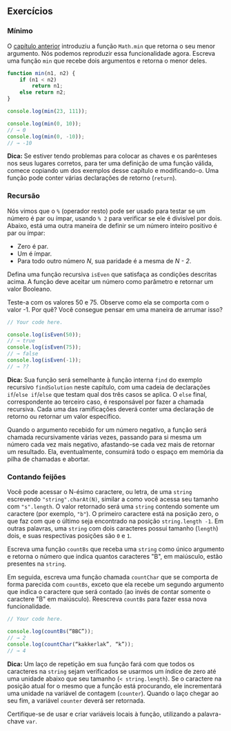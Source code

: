 ## Exercícios

### Mínimo

O [capítulo anterior](./02-estrutura-do-programa.md) introduziu a função `Math.min` que retorna o seu menor argumento. Nós podemos reproduzir essa funcionalidade agora. Escreva uma função `min` que recebe dois argumentos e retorna o menor deles.

```js
function min(n1, n2) {
    if (n1 < n2)
        return n1;
    else return n2;
}

console.log(min(23, 111));

console.log(min(0, 10));
// → 0
console.log(min(0, -10));
// → -10
```

**Dica:** Se estiver tendo problemas para colocar as chaves e os parênteses nos seus lugares corretos, para ter uma definição de uma função válida, comece copiando um dos exemplos desse capítulo e modificando-o. Uma função pode conter várias declarações de retorno (`return`).

### Recursão

Nós vimos que o `%` (operador resto) pode ser usado para testar se um número é par ou ímpar, usando `% 2` para verificar se ele é divisível por dois. Abaixo, está uma outra maneira de definir se um número inteiro positivo é par ou ímpar:

- Zero é par.
- Um é ímpar.
- Para todo outro número *N*, sua paridade é a mesma de *N - 2*.

Defina uma função recursiva `isEven` que satisfaça as condições descritas acima. A função deve aceitar um número como parâmetro e retornar um valor Booleano.

Teste-a com os valores 50 e 75. Observe como ela se comporta com o valor -1. Por quê? Você consegue pensar em uma maneira de arrumar isso?

```js
// Your code here.

console.log(isEven(50));
// → true
console.log(isEven(75));
// → false
console.log(isEven(-1));
// → ??
```

**Dica:** Sua função será semelhante à função interna `find` do exemplo recursivo `findSolution` neste capítulo, com uma cadeia de declarações `if`/`else if`/`else` que testam qual dos três casos se aplica. O `else` final, correspondente ao terceiro caso, é responsável por fazer a chamada recursiva. Cada uma das ramificações deverá conter uma declaração de retorno ou retornar um valor específico.

Quando o argumento recebido for um número negativo, a função será chamada recursivamente várias vezes, passando para si mesma um número cada vez mais negativo, afastando-se cada vez mais de retornar um resultado. Ela, eventualmente, consumirá todo o espaço em memória da pilha de chamadas e abortar.

### Contando feijões

Você pode acessar o N-ésimo caractere, ou letra, de uma `string` escrevendo `"string".charAt(N)`, similar a como você acessa seu tamanho com `"s".length`. O valor retornado será uma `string` contendo somente um caractere (por exemplo, `"b"`). O primeiro caractere está na posição zero, o que faz com que o último seja encontrado na posição `string.length -1`. Em outras palavras, uma `string` com dois caracteres possui tamanho (`length`) dois, e suas respectivas posições são `0` e `1`.

Escreva uma função `countBs` que receba uma `string` como único argumento e retorna o número que indica quantos caracteres "B", em maiúsculo, estão presentes na `string`.

Em seguida, escreva uma função chamada `countChar` que se comporta de forma parecida com `countBs`, exceto que ela recebe um segundo argumento que indica o caractere que será contado (ao invés de contar somente o caractere "B" em maiúsculo). Reescreva `countBs` para fazer essa nova funcionalidade.

```js
// Your code here.

console.log(countBs(“BBC”));
// → 2
console.log(countChar(“kakkerlak”, “k”));
// → 4
```

**Dica:** Um laço de repetição em sua função fará com que todos os caracteres na `string` sejam verificados se usarmos um índice de zero até uma unidade abaixo que seu tamanho (`< string.length`). Se o caractere na posição atual for o mesmo que a função está procurando, ele incrementará uma unidade na variável de contagem (`counter`). Quando o laço chegar ao seu fim, a variável `counter` deverá ser retornada.

Certifique-se de usar e criar variáveis locais à função, utilizando a palavra-chave `var`.
